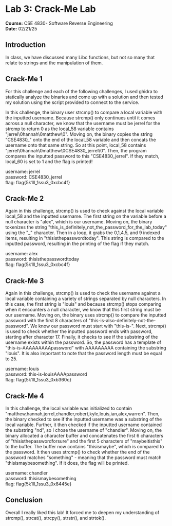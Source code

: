 # Lab 3: Crack-Me Lab
**Course:** CSE 4830- Software Reverse Engineering  
**Date:** 02/21/25


## Introduction
In class, we have discussed many Libc functions, but not so many that relate to strings and the
manipulation of them.

## Crack-Me 1
For this challenge and each of the following challenges, I used ghidra to statically analyze the binaries and come up with a solution and then tested my solution using the script provided to connect to the service. 

In this challenge, the binary user strcmp() to compare a local variable with the inputted username. Because strcmp() only continues until it comes across a null character, we know that the username must be jerrel for the strcmp to return 0 as the local_58 variable contains "jerrel\0hannah\0matthew\0". Moving on, the binary copies the string "CSE4830_" onto the end of the local_58 variable and then concats the username onto that same string. So at this point, local_58 contains "jerrel\0hannah\0matthew\0CSE4830_jerrel\0". Then, the program compares the inputted password to this "CSE4830_jerrel". If they match, local_60 is set to 1 and the flag is printed!

username: jerrel <br>
password: CSE4830_jerrel <br>
flag: flag{5k1ll_1ssu3_0xcbc4f} <br>

## Crack-Me 2
Again in this challenge, strcmp() is used to check against the local variable local_58 and the inputted username. The first string on the variable before a null character is "alex", which is our username. Moving on, the binary tokenizes the string "this_is_definitely_not_the_password_for_the_lab_today" using the "_" character. Then in a loop, it grabs the 0,1,4,5, and 9 indexed items, resulting in "thisisthepasswordtoday". This string is compared to the inputted password, resulting in the printing of the flag if they match. 

username: alex <br>
password: thisisthepasswordtoday <br>
flag: flag{5k1ll_1ssu3_0xcbc4f} <br>

## Crack-Me 3
Again in this challenge, strcmp() is used to check the username against a local variable containing a variety of strings separated by null characters. In this case, the first string is "louis" and because strcmp() stops comparing when it encounters a null character, we know that this first string must be our username. Moving on, the binary uses strcmp() to compare the inputted password with the first 8 characters of "this-is-also-definitely-not-the-password". We know our password must start with "this-is-". Next, strcmp() is used to check whether the inputted password ends with password, starting after character 17. Finally, it checks to see if the substring of the username exists within the password. So, the password has a template of "this-is-AAAAAAAAApassword" with AAAAAAAAA containing the substring "louis". It is also important to note that the password length must be equal to 25.

username: louis <br>
password: this-is-louisAAAApassword <br>
flag:  flag{5k1ll_1ssu3_0xb360c} <br>


## Crack-Me 4
In this challenge, the local variable was initialized to contain "matthew,hannah,jerrel,chandler,robert,kyle,louis,ian,alex,warren". Then, the binary checked to see if the inputted username was a substring of the local variable. Further, it then checked if the inputted username contained the substring "nd", so I chose the username of "chandler". Moving on, the binary allocated a character buffer and concatenates the first 6 characters of "thisisthepasswordforsure" and the first 5 characters of "maybeitisthis" to the buffer. The buffer now contains "thisismaybe", which is compared to the password. It then uses strcmp() to check whether the end of the password matches "something" - meaning that the password must match "thisismaybesomething". If it does, the flag will be printed.

username: chandler <br>
password: thisismaybesomething <br>
flag: flag{5k1ll_1ssu3_0x8445e} <br>


## Conclusion
Overall I really liked this lab! It forced me to deepen my understanding of strcmp(), strcat(), strcpy(), strstr(), and strtok().
